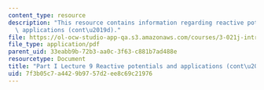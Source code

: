 ```yaml
---
content_type: resource
description: "This resource contains information regarding reactive potentials and\
  \ applications (cont\u2019d)."
file: https://ol-ocw-studio-app-qa.s3.amazonaws.com/courses/3-021j-introduction-to-modeling-and-simulation-spring-2012/7f3b05c7a4429b9757d2ee8c69c21976_MIT3_021JS12_P1_L9.pdf
file_type: application/pdf
parent_uid: 33eabb9b-72b3-aa0c-3f63-c881b7ad488e
resourcetype: Document
title: "Part I Lecture 9 Reactive potentials and applications (cont\u2019d)"
uid: 7f3b05c7-a442-9b97-57d2-ee8c69c21976
---
```

